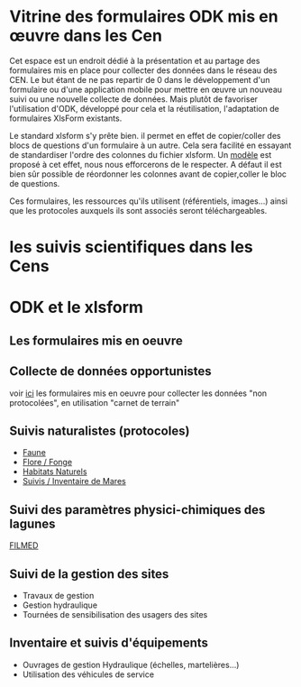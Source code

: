 # Vitrine des formulaires ODK mis en œuvre dans les Cen

Cet espace est un endroit dédié à la présentation et au partage des formulaires mis en place pour collecter des données dans le réseau des CEN. Le but étant de ne pas repartir de 0 dans le développement d'un formulaire ou d'une application mobile pour mettre en œuvre un nouveau suivi ou une nouvelle collecte de données. Mais plutôt de favoriser l'utilisation d'ODK, développé pour cela et la réutilisation, l'adaptation de formulaires XlsForm existants.

Le standard xlsform s'y prête bien. il permet en effet de copier/coller des blocs de questions d'un formulaire à un autre. Cela sera facilité en essayant de standardiser l'ordre des colonnes du fichier xlsform. Un [modèle](template_xlsform.xlsx) est proposé à cet effet, nous nous efforcerons de le respecter. A défaut il est bien sûr possible de réordonner les colonnes avant de copier,coller le bloc de questions.

Ces formulaires, les ressources qu'ils utilisent (référentiels, images...) ainsi que les protocoles auxquels ils sont associés seront téléchargeables.

# les suivis scientifiques dans les Cens

# ODK et le xlsform

## Les formulaires mis en oeuvre

## Collecte de données opportunistes

voir [ici](collecte-donnees-opportunistes.md) les formulaires mis en oeuvre pour collecter les données "non protocolées", en utilisation "carnet de terrain"

## Suivis naturalistes (protocoles)

* [Faune](suivis-faune.md)
* [Flore / Fonge](suivis-flore-fonge.md)
* [Habitats Naturels](suivis-habitats-naturels.md)
* [Suivis / Inventaire de Mares](./pram.md)

## Suivi des paramètres physici-chimiques des lagunes

[FILMED](filmed.md)

## Suivi de la gestion des sites

* Travaux de gestion
* Gestion hydraulique
* Tournées de sensibilisation des usagers des sites

## Inventaire et suivis d'équipements

* Ouvrages de gestion Hydraulique (échelles, martelières...)
* Utilisation des véhicules de service
